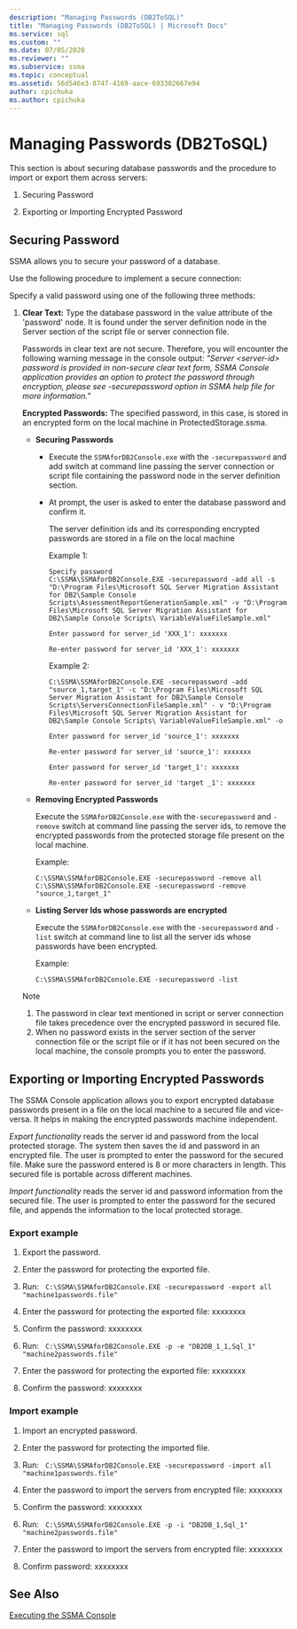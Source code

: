 ```yaml
---
description: "Managing Passwords (DB2ToSQL)"
title: "Managing Passwords (DB2ToSQL) | Microsoft Docs"
ms.service: sql
ms.custom: ""
ms.date: 07/05/2020
ms.reviewer: ""
ms.subservice: ssma
ms.topic: conceptual
ms.assetid: 56d546e3-8747-4169-aace-693302667e94
author: cpichuka 
ms.author: cpichuka 
---
```

# Managing Passwords (DB2ToSQL)
This section is about securing database passwords and the procedure to import or export them across servers:  
  
1.  Securing Password  
  
2.  Exporting or Importing Encrypted Password  
  
## Securing Password  
SSMA allows you to secure your password of a database.  
  
Use the following procedure to implement a secure connection:  
  
Specify a valid password using one of the following three methods:  
  
1.  **Clear Text:** Type the database password in the value attribute of the 'password' node. It is found under the server definition node in the Server section of the script file or server connection file.  
  
    Passwords in clear text are not secure. Therefore, you will encounter the following warning message in the console output: *"Server &lt;server-id&gt; password is provided in non-secure clear text form, SSMA Console application provides an option to protect the password through encryption, please see -securepassword option in SSMA help file for more information."*  
  
    **Encrypted Passwords:** The specified password, in this case, is stored in an encrypted form on the local machine in ProtectedStorage.ssma.  
  
    -   **Securing Passwords**  
  
        -   Execute the `SSMAforDB2Console.exe` with the `-securepassword` and add switch at command line passing the server connection or script file containing the password node in the server definition section.  
  
        -   At prompt, the user is asked to enter the database password and confirm it.  
  
            The server definition ids and its corresponding encrypted passwords are stored in a file on the local machine  
            
            Example 1:
            
            ```console
            Specify password
            C:\SSMA\SSMAforDB2Console.EXE -securepassword -add all -s "D:\Program Files\Microsoft SQL Server Migration Assistant for DB2\Sample Console Scripts\AssessmentReportGenerationSample.xml" -v "D:\Program Files\Microsoft SQL Server Migration Assistant for DB2\Sample Console Scripts\ VariableValueFileSample.xml"
            
            Enter password for server_id 'XXX_1': xxxxxxx
            
            Re-enter password for server_id 'XXX_1': xxxxxxx
            ```
            
            Example 2:
            
            ```console
            C:\SSMA\SSMAforDB2Console.EXE -securepassword -add "source_1,target_1" -c "D:\Program Files\Microsoft SQL Server Migration Assistant for DB2\Sample Console Scripts\ServersConnectionFileSample.xml" - v "D:\Program Files\Microsoft SQL Server Migration Assistant for DB2\Sample Console Scripts\ VariableValueFileSample.xml" -o
            
            Enter password for server_id 'source_1': xxxxxxx
            
            Re-enter password for server_id 'source_1': xxxxxxx
            
            Enter password for server_id 'target_1': xxxxxxx
            
            Re-enter password for server_id 'target _1': xxxxxxx  
            ```
    
    -   **Removing Encrypted Passwords**  
  
        Execute the `SSMAforDB2Console.exe` with the`-securepassword` and `-remove` switch at command line passing the server ids, to remove the encrypted passwords from the protected storage file present on the local machine.  
  
        Example:  

        ```console
        C:\SSMA\SSMAforDB2Console.EXE -securepassword -remove all
        C:\SSMA\SSMAforDB2Console.EXE -securepassword -remove "source_1,target_1"
        ```

    -   **Listing Server Ids whose passwords are encrypted**  
  
        Execute the `SSMAforDB2Console.exe` with the `-securepassword` and `-list` switch at command line to list all the server ids whose passwords have been encrypted.  
  
        Example:  

        ```console
        C:\SSMA\SSMAforDB2Console.EXE -securepassword -list
        ```

    > [!NOTE]  
    > 1.  The password in clear text mentioned in script or server connection file takes precedence over the encrypted password in secured file.  
    > 2.  When no password exists in the server section of the server connection file or the script file or if it has not been secured on the local machine, the console prompts you to enter the password.  
  
## Exporting or Importing Encrypted Passwords  
The SSMA Console application allows you to export encrypted database passwords present in a file on the local machine to a secured file and vice-versa. It helps in making the encrypted passwords machine independent.

_Export functionality_ reads the server id and password from the local protected storage. The system then saves the id and password in an encrypted file. The user is prompted to enter the password for the secured file. Make sure the password entered is 8 or more characters in length. This secured file is portable across different machines.

_Import functionality_ reads the server id and password information from the secured file. The user is prompted to enter the password for the secured file, and appends the information to the local protected storage.  

### Export example

1. Export the password.

2. Enter the password for protecting the exported file.

3. Run: &nbsp; `C:\SSMA\SSMAforDB2Console.EXE -securepassword -export all "machine1passwords.file"`

4. Enter the password for protecting the exported file: xxxxxxxx

5. Confirm the password: xxxxxxxx

6. Run: &nbsp; `C:\SSMA\SSMAforDB2Console.EXE -p -e "DB2DB_1_1,Sql_1" "machine2passwords.file"`

7. Enter the password for protecting the exported file: xxxxxxxx

8. Confirm the password: xxxxxxxx  

### Import example

1. Import an encrypted password.

2. Enter the password for protecting the imported file.

3. Run: &nbsp; `C:\SSMA\SSMAforDB2Console.EXE -securepassword -import all "machine1passwords.file"`

4. Enter the password to import the servers from encrypted file: xxxxxxxx

5. Confirm the password: xxxxxxxx

6. Run: &nbsp; `C:\SSMA\SSMAforDB2Console.EXE -p -i "DB2DB_1,Sql_1" "machine2passwords.file"`

7. Enter the password to import the servers from encrypted file: xxxxxxxx

8. Confirm password: xxxxxxxx

## See Also  
[Executing the SSMA Console](./executing-the-ssma-console-db2tosql.md)  
